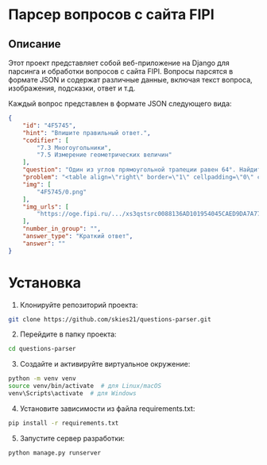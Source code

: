 # Парсер вопросов с сайта FIPI
## Описание
Этот проект представляет собой веб-приложение на Django для парсинга и обработки 
вопросов с сайта FIPI. Вопросы парсятся в формате JSON и содержат различные данные, 
включая текст вопроса, изображения, подсказки, ответ и т.д.

Каждый вопрос представлен в формате JSON следующего вида:
```json lines
{
    "id": "4F5745",
    "hint": "Впишите правильный ответ.",
    "codifier": [
        "7.3 Многоугольники",
        "7.5 Измерение геометрических величин"
    ],
    "question": "Один из углов прямоугольной трапеции равен 64°. Найдите больший угол этой трапеции. Ответ дайте в градусах.",
    "problem": "<table align=\"right\" border=\"1\" cellpadding=\"0\" cellspacing=\"0\" class=\"MsoTableGrid\">...</table>",
    "img": [
        "4F5745/0.png"
    ],
    "img_urls": [
        "https://oge.fipi.ru/.../xs3qstsrc0088136AD101954045CAED9DA7A77650_1_1485782157.png"
    ],
    "number_in_group": "",
    "answer_type": "Краткий ответ",
    "answer": ""
}
```

# Установка
1. Клонируйте репозиторий проекта:
```bash
git clone https://github.com/skies21/questions-parser.git
```
2. Перейдите в папку проекта:
```bash
cd questions-parser
```
3. Создайте и активируйте виртуальное окружение:
```bash
python -m venv venv
source venv/bin/activate  # для Linux/macOS
venv\Scripts\activate  # для Windows
```
4. Установите зависимости из файла requirements.txt:
```bash
pip install -r requirements.txt
```
5. Запустите сервер разработки:
```bash
python manage.py runserver
```